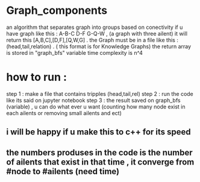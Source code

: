 # Graph_components
an algorithm that separates graph into groups based on conectivity
 if u have graph like this : A-B-C   D-F   G-Q-W , (a graph with three ailent) it will return this  [A,B,C],[D,F],[Q,W,G] .
 the Graph must be in a file like this : (head,tail,relation)  . ( this format is for Knowledge Graphs)
 the return array is stored in "graph_bfs" variable
 time complexity is n^4

# how to run :
step 1 : make a file that contains tripples (head,tail,rel)
step 2 : run the code like its said on jupyter notebook
step 3 : the result saved on graph_bfs (variable) , u can do what ever u want (counting how many node exist in each ailents or removing small ailents and ect)

## i will be happy if u make this to c++ for its speed
## the numbers produses in the code is the number of ailents that exist in that time , it converge from #node to #ailents (need time)

